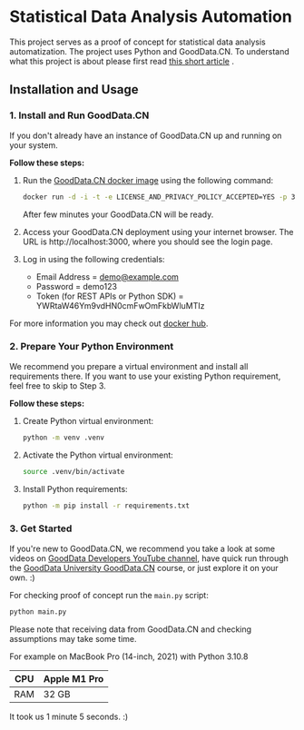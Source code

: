 # Statistical Data Analysis Automation

This project serves as a proof of concept for statistical data analysis automatization. The project uses Python and
GoodData.CN. To understand what this project is about please first
read [this short article](https://medium.com/gooddata-developers/how-to-automate-your-statistical-data-analysis-852f1a463b95)
.

## Installation and Usage

### 1. Install and Run GoodData.CN

If you don't already have an instance of GoodData.CN up and running on your system.

**Follow these steps:**

1. Run the [GoodData.CN docker image](https://www.gooddata.com/developers/cloud-native-community-edition/) using the following command:
    ```bash
    docker run -d -i -t -e LICENSE_AND_PRIVACY_POLICY_ACCEPTED=YES -p 3000:3000 -p 5432:5432 -v gd-volume:/data gooddata/gooddata-cn-ce:2.1
    ```

   After few minutes your GoodData.CN will be ready.

2. Access your GoodData.CN deployment using your internet browser. The URL is http://localhost:3000, where you should see the login page.

3. Log in using the following credentials:

    * Email Address = demo@example.com
    * Password = demo123
    * Token (for REST APIs or Python SDK) = YWRtaW46Ym9vdHN0cmFwOmFkbWluMTIz

For more information you may check out [docker hub](https://hub.docker.com/r/gooddata/gooddata-cn-ce).

### 2. Prepare Your Python Environment

We recommend you prepare a virtual environment and install all requirements there. If you want to use your existing
Python requirement, feel free to skip to Step 3.

**Follow these steps:**

1. Create Python virtual environment:

    ```bash
    python -m venv .venv
    ```

2. Activate the Python virtual environment:

    ```bash
    source .venv/bin/activate
    ```

3. Install Python requirements:

    ```bash
    python -m pip install -r requirements.txt
    ```

### 3. Get Started

If you're new to GoodData.CN, we recommend you take a look at some videos
on [GoodData Developers YouTube channel](https://www.youtube.com/channel/UCEfUBavHP9pjvSB_T2RtE6w), have quick run
through the [GoodData University GoodData.CN](https://university.gooddata.com/first-steps-with-gooddatacn) course, or
just explore it on your own. :)

For checking proof of concept run the `main.py` script:

```bash
python main.py
```

Please note that receiving data from GoodData.CN and checking assumptions may take some time.

For example on MacBook Pro (14-inch, 2021) with Python 3.10.8

| CPU | Apple M1 Pro |
|-----|--------------|
| RAM | 32 GB        |

It took us 1 minute 5 seconds. :)
